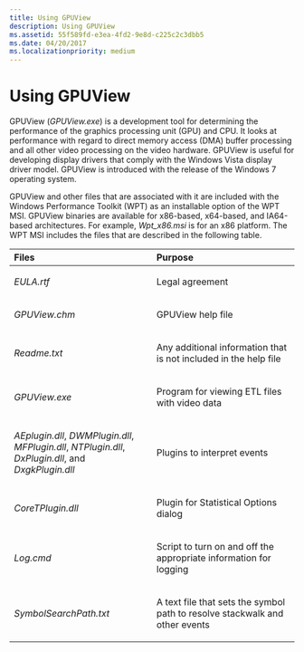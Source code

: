 ```yaml
---
title: Using GPUView
description: Using GPUView
ms.assetid: 55f589fd-e3ea-4fd2-9e8d-c225c2c3dbb5
ms.date: 04/20/2017
ms.localizationpriority: medium
---
```


# Using GPUView


GPUView (*GPUView.exe*) is a development tool for determining the performance of the graphics processing unit (GPU) and CPU. It looks at performance with regard to direct memory access (DMA) buffer processing and all other video processing on the video hardware. GPUView is useful for developing display drivers that comply with the Windows Vista display driver model. GPUView is introduced with the release of the Windows 7 operating system.

GPUView and other files that are associated with it are included with the Windows Performance Toolkit (WPT) as an installable option of the WPT MSI. GPUView binaries are available for x86-based, x64-based, and IA64-based architectures. For example, *Wpt\_x86.msi* is for an x86 platform. The WPT MSI includes the files that are described in the following table.

<table>
<colgroup>
<col width="50%" />
<col width="50%" />
</colgroup>
<thead>
<tr class="header">
<th align="left">Files</th>
<th align="left">Purpose</th>
</tr>
</thead>
<tbody>
<tr class="odd">
<td align="left"><p><em>EULA.rtf</em></p></td>
<td align="left"><p>Legal agreement</p></td>
</tr>
<tr class="even">
<td align="left"><p><em>GPUView.chm</em></p></td>
<td align="left"><p>GPUView help file</p></td>
</tr>
<tr class="odd">
<td align="left"><p><em>Readme.txt</em></p></td>
<td align="left"><p>Any additional information that is not included in the help file</p></td>
</tr>
<tr class="even">
<td align="left"><p><em>GPUView.exe</em></p></td>
<td align="left"><p>Program for viewing ETL files with video data</p></td>
</tr>
<tr class="odd">
<td align="left"><p><em>AEplugin.dll</em>, <em>DWMPlugin.dll</em>, <em>MFPlugin.dll</em>, <em>NTPlugin.dll</em>, <em>DxPlugin.dll</em>, and <em>DxgkPlugin.dll</em></p></td>
<td align="left"><p>Plugins to interpret events</p></td>
</tr>
<tr class="even">
<td align="left"><p><em>CoreTPlugin.dll</em></p></td>
<td align="left"><p>Plugin for Statistical Options dialog</p></td>
</tr>
<tr class="odd">
<td align="left"><p><em>Log.cmd</em></p></td>
<td align="left"><p>Script to turn on and off the appropriate information for logging</p></td>
</tr>
<tr class="even">
<td align="left"><p><em>SymbolSearchPath.txt</em></p></td>
<td align="left"><p>A text file that sets the symbol path to resolve stackwalk and other events</p></td>
</tr>
</tbody>
</table>

 

 

 





